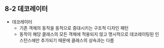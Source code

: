 ## 8-2 데코레이터
- 데코레이터
  - 기존 객체의 동작을 동적으로 증대시키는 구조적 디자인 패턴
  - 동작이 해당 클래스의 모든 객체에 적용되지 않고 명시적으로
  데코레이팅된 인스턴스에만 추가되기 때문에 클래스의 상속과는 다름
